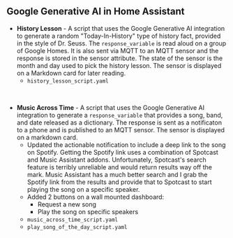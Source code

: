 ## Google Generative AI in Home Assistant

- **History Lesson** - A script that uses the Google Generative AI integration to generate a random "Today-In-History" type of history fact, provided in the style of Dr. Seuss.  The `response_variable` is read aloud on a group of Google Homes. It is also sent via MQTT to an MQTT sensor and the response is stored in the sensor attribute. The state of the sensor is the month and day used to pick the history lesson. The sensor is displayed on a Markdown card for later reading.
  - `history_lesson_script.yaml`

<br>

- **Music Across Time** - A script that uses the Google Generative AI integration to generate a `response_variable` that provides a song, band, and date released as a dictionary. The response is sent as a notificaton to a phone and is published to an MQTT sensor. The sensor is displayed on a markdown card.
  - Updated the actionable notification to include a deep link to the song on Spotify. Getting the Spotify link uses a combination of Spotcast and Music Assistant addons. Unfortunately, Spotcast's search feature is terribly unreliable and would return results way off the mark. Music Assistant has a much better search and I grab the Spotify link from the results and provide that to Spotcast to start playing the song on a specific speaker. 
  - Added 2 buttons on a wall mounted dashboard:
    - Request a new song
    - Play the song on specific speakers
  - `music_across_time_script.yaml`
  - `play_song_of_the_day_script.yaml`


